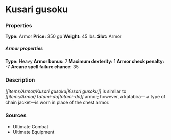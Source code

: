 ﻿---
Title: "Kusari gusoku"
Type: "Armor"
Price: "350 gp"
Weight: "45 lbs."
Slot: "Armor"
Armor properties Type: "Heavy"
Armor bonus: "7"
Maximum dexterity: "1"
Armor check penalty: "-7"
Arcane spell failure chance: "35"
Description: |
  "Kusari gusoku is similar to tatami-do armor; however, a katabira— a type of chain jacket—is worn in place of the chest armor."
Sources: "['Ultimate Combat', 'Ultimate Equipment']"
---

# Kusari gusoku

### Properties

**Type:** Armor **Price:** 350 gp **Weight:** 45 lbs. **Slot:** Armor

##### Armor properties

**Type:** Heavy **Armor bonus:** 7 **Maximum dexterity:** 1 **Armor check penalty:** -7 **Arcane spell failure chance:** 35

### Description

_[[items/Armor/Kusari gusoku|Kusari gusoku]]_ is similar to _[[items/Armor/Tatami-do|tatami-do]]_ armor; however, a katabira— a type of chain jacket—is worn in place of the chest armor.

### Sources

* Ultimate Combat
* Ultimate Equipment